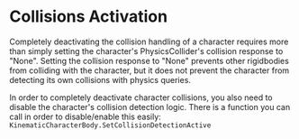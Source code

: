 

# Collisions Activation
Completely deactivating the collision handling of a character requires more than simply setting the character's PhysicsCollider's collision response to "None". Setting the collision response to "None" prevents other rigidbodies from colliding with the character, but it does not prevent the character from detecting its own collisions with physics queries.

In order to completely deactivate character collisions, you also need to disable the character's collision detection logic. There is a function you can call in order to disable/enable this easily: `KinematicCharacterBody.SetCollisionDetectionActive`